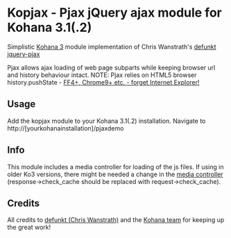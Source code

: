# Kopjax - Pjax jQuery ajax module for Kohana 3.1(.2)
Simplistic [Kohana 3](https://github.com/kohana/kohana) module implementation of Chris Wanstrath's [defunkt jquery-pjax](https://github.com/defunkt/jquery-pjax)

Pjax allows ajax loading of web page subparts while keeping browser url and history behaviour intact. 
NOTE: Pjax relies on HTML5 browser history.pushState - [FF4+, Chrome9+ etc. - forget Internet Explorer!](http://caniuse.com/#search=pushstate)

## Usage
Add the kopjax module to your Kohana 3.1(.2) installation. Navigate to http://[yourkohanainstallation]/pjaxdemo

## Info
This module includes a media controller for loading of the js files. If using in older Ko3 versions, there might be needed a change in the [media controller](https://github.com/cambiata/kopjax/blob/master/classes/controller/media.php) (response->check_cache should be replaced with request->check_cache).


## Credits
All credits to [defunkt (Chris Wanstrath)](https://github.com/defunkt)
and the [Kohana team](http://kohanaframework.org/team) for keeping up the great work!